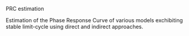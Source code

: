 PRC estimation

Estimation of the Phase Response Curve of various models exchibiting stable limit-cycle using direct and indirect approaches.
